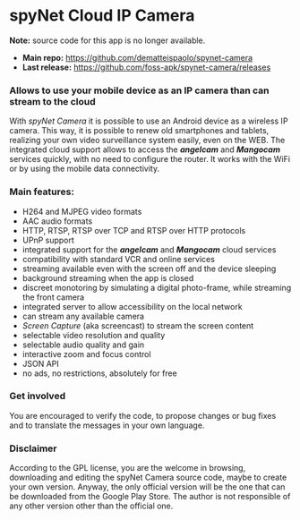 # spyNet Cloud IP Camera

**Note:** source code for this app is no longer available. 
* **Main repo:** https://github.com/dematteispaolo/spynet-camera
* **Last release:** https://github.com/foss-apk/spynet-camera/releases

### Allows to use your mobile device as an IP camera than can stream to the cloud

With *spyNet Camera* it is possible to use an Android device as a wireless IP camera.
This way, it is possible to renew old smartphones and tablets, realizing your own video surveillance system easily, even on the WEB. 
The integrated cloud support allows to access the ***angelcam*** and ***Mangocam*** services quickly, 
with no need to configure the router. 
It works with the WiFi or by using the mobile data connectivity.

### Main features:

* H264 and MJPEG video formats
* AAC audio formats
* HTTP, RTSP, RTSP over TCP and RTSP over HTTP protocols
* UPnP support
* integrated support for the ***angelcam*** and ***Mangocam*** cloud services
* compatibility with standard VCR and online services
* streaming available even with the screen off and the device sleeping
* background streaming when the app is closed
* discreet monotoring by simulating a digital photo-frame, while streaming the front camera
* integrated server to allow accessibility on the local network
* can stream any available camera
* *Screen Capture* (aka screencast) to stream the screen content
* selectable video resolution and quality
* selectable audio quality and gain
* interactive zoom and focus control
* JSON API
* no ads, no restrictions, absolutely for free

### Get involved

You are encouraged to verify the code, to propose changes or bug fixes 
and to translate the messages in your own language.

### Disclaimer

According to the GPL license, you are the welcome in browsing, downloading and editing the spyNet Camera source code, maybe to create your own version.
Anyway, the only official version will be the one that can be downloaded from the Google Play Store.
The author is not responsible of any other version other than the official one.
